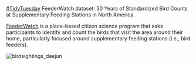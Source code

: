 [#TidyTuesday](https://github.com/rfordatascience/tidytuesday/tree/master/) FeederWatch dataset: 30 Years of Standardized Bird Counts at Supplementary Feeding Stations in North America.

[FeederWatch](https://www.frontiersin.org/articles/10.3389/fevo.2021.619682/full) is a place-based citizen science program that asks participants to identify and count the birds that visit the area around their home, particularly focused around supplementary feeding stations (i.e., bird feeders). 

![birdsightings_daejun](https://user-images.githubusercontent.com/46545400/211687660-2949bc46-64ed-485f-80a5-cbf889ddd0db.png)
